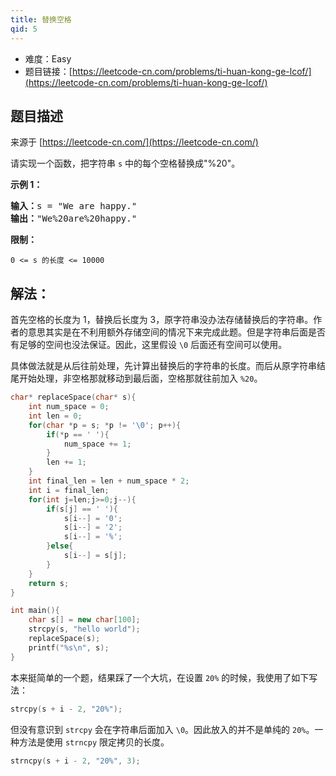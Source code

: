 ```yaml
---
title: 替换空格
qid: 5
---
```



- 难度：Easy
- 题目链接：[https://leetcode-cn.com/problems/ti-huan-kong-ge-lcof/](https://leetcode-cn.com/problems/ti-huan-kong-ge-lcof/)


## 题目描述

来源于 [https://leetcode-cn.com/](https://leetcode-cn.com/)

<p>请实现一个函数，把字符串 <code>s</code> 中的每个空格替换成&quot;%20&quot;。</p>



<p><strong>示例 1：</strong></p>

<pre><strong>输入：</strong>s = &quot;We are happy.&quot;
<strong>输出：</strong>&quot;We%20are%20happy.&quot;</pre>



<p><strong>限制：</strong></p>

<p><code>0 &lt;= s 的长度 &lt;= 10000</code></p>


## 解法：

首先空格的长度为 1，替换后长度为 3，原字符串没办法存储替换后的字符串。作者的意思其实是在不利用额外存储空间的情况下来完成此题。但是字符串后面是否有足够的空间也没法保证。因此，这里假设 `\0` 后面还有空间可以使用。

具体做法就是从后往前处理，先计算出替换后的字符串的长度。而后从原字符串结尾开始处理，非空格那就移动到最后面，空格那就往前加入 `%20`。

```cpp
char* replaceSpace(char* s){
    int num_space = 0;
    int len = 0;
    for(char *p = s; *p != '\0'; p++){
        if(*p == ' '){
            num_space += 1;
        }
        len += 1;
    }
    int final_len = len + num_space * 2;
    int i = final_len;
    for(int j=len;j>=0;j--){
        if(s[j] == ' '){
            s[i--] = '0';
            s[i--] = '2';
            s[i--] = '%';
        }else{
            s[i--] = s[j];
        }
    }
    return s;
}

int main(){
    char s[] = new char[100];
    strcpy(s, "hello world");
    replaceSpace(s);
    printf("%s\n", s);  
}
```

本来挺简单的一个题，结果踩了一个大坑，在设置 `20%` 的时候，我使用了如下写法：

```cpp
strcpy(s + i - 2, "20%");
```

但没有意识到 `strcpy` 会在字符串后面加入 `\0`。因此放入的并不是单纯的 `20%`。一种方法是使用 `strncpy` 限定拷贝的长度。

```cpp
strncpy(s + i - 2, "20%", 3);
```  